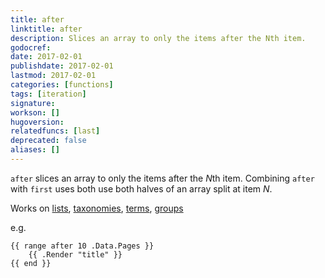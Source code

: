 ```yaml
---
title: after
linktitle: after
description: Slices an array to only the items after the Nth item.
godocref:
date: 2017-02-01
publishdate: 2017-02-01
lastmod: 2017-02-01
categories: [functions]
tags: [iteration]
signature:
workson: []
hugoversion:
relatedfuncs: [last]
deprecated: false
aliases: []
---
```


`after` slices an array to only the items after the *N*th item. Combining `after` with `first` uses both use both halves of an array split at item *N*.

Works on [lists](/templates/list/), [taxonomies](/taxonomies/displaying/), [terms](/templates/terms/), [groups](/templates/list/)

e.g.

    {{ range after 10 .Data.Pages }}
        {{ .Render "title" }}
    {{ end }}
